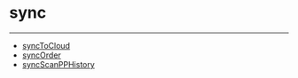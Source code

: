 # sync
---
* [syncToCloud](syncToCloud)
* [syncOrder](syncOrder)
* [syncScanPPHistory](syncScanPPHistory)
